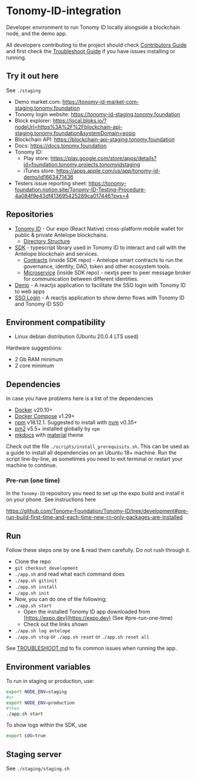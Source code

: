 # Tonomy-ID-integration

Developer environment to run Tonomy ID locally alongside a blockchain node, and the demo app.

All developers contributing to the project should check [Contributors Guide](./CONTRIBUTING.md) and first check the [Troubleshoot Guide](./TROUBLESHOOT.md) if you have issues installing or running.

## Try it out here

See `./staging`

- Demo market.com: <https://tonomy-id-market-com-staging.tonomy.foundation>
- Tonomy login website: <https://tonomy-id-staging.tonomy.foundation>
- Block explorer: <https://local.bloks.io/?nodeUrl=https%3A%2F%2Fblockchain-api-staging.tonomy.foundation&systemDomain=eosio>
- Blockchain API: <https://blockchain-api-staging.tonomy.foundation>
- Docs: <https://docs.tonomy.foundation>
- Tonomy ID:
  - Play store: <https://play.google.com/store/apps/details?id=foundation.tonomy.projects.tonomyidstaging>
  - iTunes store: <https://apps.apple.com/us/app/tonomy-id-demo/id1663471436>
- Testers issue reporting sheet: <https://tonomy-foundation.notion.site/Tonomy-ID-Testing-Procedure-4a084f9e43df413695425289ca017446?pvs=4>

## Repositories

- [Tonomy ID](https://github.com/Tonomy-Foundation/Tonomy-ID) - Our expo (React Native) cross-platform mobile wallet for public & private Antelope blockchains.
  - [Directory Structure](https://learn.habilelabs.io/best-folder-structure-for-react-native-project-a46405bdba7)
- [SDK](https://github.com/Tonomy-Foundation/Tonomy-ID-SDK) - typescript library used in Tonomy ID to interact and call with the Antelope blockchain and services.
  - [Contracts](https://github.com/Tonomy-Foundation/Tonomy-Contracts) (inside SDK repo) - Antelope smart contracts to run the governance, identity, DAO, token and other ecosystem tools.
  - [Microservice](https://github.com/Tonomy-Foundation/Tonomy-Communication) (inside SDK repo) - nextjs peer to peer message broker for communication between different identities.
- [Demo](https://github.com/Tonomy-Foundation/Tonomy-App-Websites/tree/master/src/demo) - A reactjs application to facilitate the SSO login with Tonomy ID to web apps
- [SSO Login](https://github.com/Tonomy-Foundation/Tonomy-App-Websites/tree/master/src/sso) - A reactjs application to show demo flows with Tonomy ID and Tonomy ID SSO

## Environment compatibility

- Linux debian distribution (Ubuntu 20.0.4 LTS used)

Hardware suggestions:

- 2 Gb RAM minimum
- 2 core minimum

## Dependencies

In case you have problems here is a list of the dependencies

- [Docker](http://docs.docker.com) v20.10+
- [Docker Compose](http://docs.docker.com/compose/) v1.29+
- [npm](https://www.npmjs.com/) v18.12.1. Suggested to install with [nvm](https://github.com/nvm-sh/nvm) v0.35+
- [pm2](https://pm2.io) v5.5+ installed globally by `npm`
- [mkdocs](https://www.mkdocs.org) with [material](https://squidfunk.github.io/mkdocs-material) theme

Check out the file `./scripts/install_prerequisits.sh`. This can be used as a guide to install all dependencies on an Ubuntu 18+ machine. Run the script line-by-line, as sometimes you need to exit terminal or restart your machine to continue.

### Pre-run (one time)

In the `Tonomy-ID` repository you need to set up the expo build and install it on your phone. See instructions here

<https://github.com/Tonomy-Foundation/Tonomy-ID/tree/development#pre-run-build-first-time-and-each-time-new-rn-only-packages-are-installed>

## Run

Follow these steps one by one & read them carefully. Do not rush through it.

- Clone the repo
- `git checkout development`
- `./app.sh` and read what each command does
- `./app.sh gitinit`
- `./app.sh install`
- `./app.sh init`
- Now, you can do one of the following;
- `./app.sh start`
  - Open the installed Tonomy ID app downloaded from [https://expo.dev](https://expo.dev) (See #pre-run-one-time)
  - Check out the links shown
- `./app.sh log antelope`
- `./app.sh stop` or `./app.sh reset` or `./app.sh reset all`

See [TROUBLESHOOT.md](./TROUBLESHOOT.md) to fix common issues when running the app.

## Environment variables

To run in staging or production, use:

```bash
export NODE_ENV=staging
#or
export NODE_ENV=production
#then
./app.sh start
```

To show logs within the SDK, use

```bash
export LOG=true
```

## Staging server

See `./staging/staging.sh`
